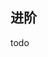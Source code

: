 <!--
 * @Description: 
 * @Version: Beta1.0
 * @Author: 【B站&公众号】Rong姐姐好可爱
 * @Date: 2021-01-16 11:51:43
 * @LastEditors: 【B站&公众号】Rong姐姐好可爱
 * @LastEditTime: 2021-01-17 17:38:54
-->


## 进阶

todo